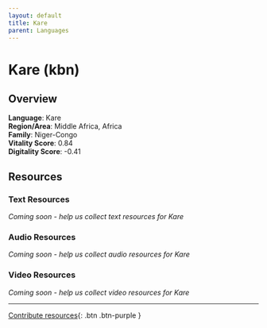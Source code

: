 ```yaml
---
layout: default
title: Kare
parent: Languages
---
```


# Kare (kbn)

## Overview

**Language**: Kare  
**Region/Area**: Middle Africa, Africa  
**Family**: Niger-Congo  
**Vitality Score**: 0.84  
**Digitality Score**: -0.41  

## Resources

### Text Resources
*Coming soon - help us collect text resources for Kare*

### Audio Resources
*Coming soon - help us collect audio resources for Kare*

### Video Resources
*Coming soon - help us collect video resources for Kare*

---

[Contribute resources](https://fairtrain.github.io/){: .btn .btn-purple }
